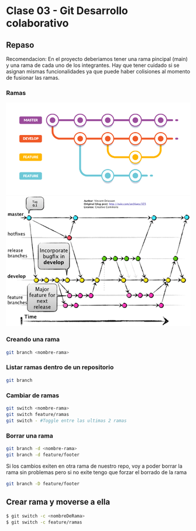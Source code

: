 # Clase 03 - Git Desarrollo colaborativo

## Repaso

Recomendacion: En el proyecto deberiamos tener una rama pincipal (main) y una rama de cada uno de los integrantes. Hay que tener cuidado si se asignan mismas funcionalidades ya que puede haber colisiones al momento de fusionar las ramas. 

### Ramas

![estructura-ramas](_ref/basica.png)
![estructura-ramas](_ref/avanzada.png)

### Creando una rama

```sh
git branch <nombre-rama>
```

### Listar ramas dentro de un repositorio

```sh
git branch
```

### Cambiar de ramas

```sh
git switch <nombre-rama>
git switch feature/ramas
git switch - #Toggle entre las ultimas 2 ramas
```

### Borrar una rama

```sh
git branch -d <nombre-rama>
git branch -d feature/footer 
```

Si los cambios exiten en otra rama de nuestro repo, voy a poder borrar la rama sin problemas pero si no exite tengo que forzar el borrado de la rama

```sh
git branch -D feature/footer
```
## Crear rama y moverse a ella

```sh
$ git switch -c <nombreDeRama>
$ git switch -c feature/ramas
